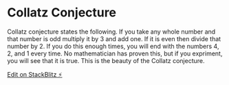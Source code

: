 # Collatz Conjecture

Collatz conjecture states the following. If you take any whole number and that number is odd multiply it by 3 and add one. If it is even then divide that number by 2. If you do this enough times, you will end with the numbers 4, 2, and 1 every time. No mathematician has proven this, but if you expriment, you will see that it is true. This is the beauty of the Collatz conjecture.

[Edit on StackBlitz ⚡️](https://stackblitz.com/edit/nextjs-5upv7n)
